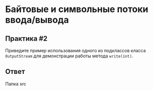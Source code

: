 # Байтовые и символьные потоки ввода/вывода

## Практика #2

Приведите пример использования одного из подклассов класса `OutputStream` для демонстрации работы метода `write(int)`.

## Ответ

Папка src